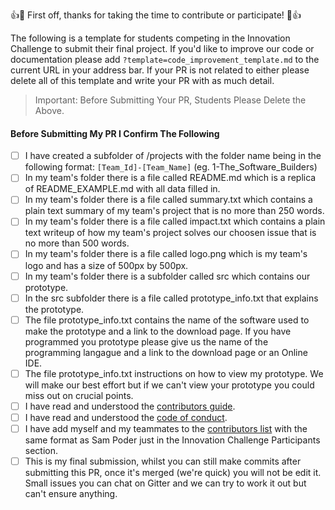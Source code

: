 👍🎉 First off, thanks for taking the time to contribute or participate! 🎉👍

The following is a template for students competing in the Innovation Challenge to submit their final project. If you'd like to improve our code or documentation please add `?template=code_improvement_template.md` to the current URL in your address bar. If your PR is not related to either please delete all of this template and write your PR with as much detail.

> Important: Before Submitting Your PR, Students Please Delete the Above.

#### Before Submitting My PR I Confirm The Following

- [ ] I have created a subfolder of /projects with the folder name being in the following format: `[Team_Id]-[Team_Name]` (eg. 1-The_Software_Builders)
- [ ] In my team's folder there is a file called README.md which is a replica of README_EXAMPLE.md with all data filled in.
- [ ] In my team's folder there is a file called summary.txt which contains a plain text summary of my team's project that is no more than 250 words.
- [ ] In my team's folder there is a file called impact.txt which contains a plain text writeup of how my team's project solves our choosen issue that is no more than 500 words.
- [ ] In my team's folder there is a file called logo.png which is my team's logo and has a size of 500px by 500px.
- [ ] In my team's folder there is a subfolder called src which contains our prototype.
- [ ] In the src subfolder there is a file called prototype_info.txt that explains the prototype.
- [ ] The file prototype_info.txt contains the name of the software used to make the prototype and a link to the download page. If you have programmed you prototype please give us the name of the programming langague and a link to the download page or an Online IDE.
- [ ] The file prototype_info.txt instructions on how to view my prototype. We will make our best effort but if we can't view your prototype you could miss out on crucial points.
- [ ] I have read and understood the [contributors guide](https://github.com/gemssingaporestudentcouncil/innovationweek2020/blob/master/CONTRIBUTING.md).
- [ ] I have read and understood the [code of conduct](https://github.com/gemssingaporestudentcouncil/innovationweek2020/blob/master/CODE_OF_CONDUCT.md).
- [ ] I have add myself and my teammates to the [contributors list](https://github.com/gemssingaporestudentcouncil/innovationweek2020/blob/master/CONTRIBUTERS.md) with the same format as Sam Poder just in the Innovation Challenge Participants section.
- [ ] This is my final submission, whilst you can still make commits after submitting this PR, once it's merged (we're quick) you will not be edit it. Small issues you can chat on Gitter and we can try to work it out but can't ensure anything.
